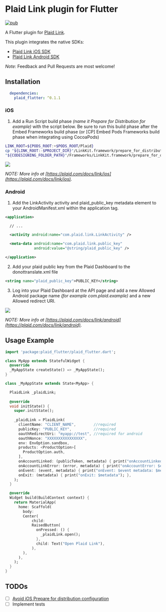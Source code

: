 # Plaid Link plugin for Flutter

[![pub](https://img.shields.io/pub/v/plaid_flutter.svg)](https://pub.dev/packages/plaid_flutter)

A Flutter plugin for [Plaid Link](https://github.com/plaid/link).

This plugin integrates the native SDKs:

- [Plaid Link iOS SDK](https://github.com/plaid/plaid-link-ios)
- [Plaid Link Android SDK](https://github.com/plaid/plaid-link-android)

*Note*: Feedback and Pull Requests are most welcome!

## Installation

``` yaml
  dependencies:
    plaid_flutter: ^0.1.1
``` 

### iOS

1. Add a Run Script build phase *(name it Prepare for Distribution for example)* with the script below. Be sure to run this build phase after the Embed Frameworks build phase (or [CP] Embed Pods Frameworks build phase when integrating using CocoaPods)

``` sh
LINK_ROOT=${PODS_ROOT:+$PODS_ROOT/Plaid}
cp "${LINK_ROOT:-$PROJECT_DIR}"/LinkKit.framework/prepare_for_distribution.sh "${CODESIGNING_FOLDER_PATH}"/Frameworks/LinkKit.framework/prepare_for_distribution.sh
"${CODESIGNING_FOLDER_PATH}"/Frameworks/LinkKit.framework/prepare_for_distribution.sh
```

![](https://raw.githubusercontent.com/jorgefspereira/plaid_flutter/master/doc/images/edit_run_script_build_phase.jpg)

*NOTE: More info at [https://plaid.com/docs/link/ios](https://plaid.com/docs/link/ios).*

### Android

1. Add the LinkActivity activity and plaid_public_key metadata element to your AndroidManifest.xml within the application tag.

``` xml
<application>

  // ...

  <activity android:name="com.plaid.link.LinkActivity" />

  <meta-data android:name="com.plaid.link.public_key"
             android:value="@string/plaid_public_key" />

</application>
```

2. Add your plaid public key from the Plaid Dashboard to the donottranslate.xml file

``` xml
<string name="plaid_public_key">PUBLIC_KEY</string>
```

3. Log into your Plaid Dashboard at the API page and add a new Allowed Android package name *(for example com.plaid.example)* and a new Allowed redirect URI.

![](https://raw.githubusercontent.com/jorgefspereira/plaid_flutter/master/doc/images/register-app-id.png)
	
*NOTE: More info at [https://plaid.com/docs/link/android](https://plaid.com/docs/link/android).*

## Usage Example

``` dart
import 'package:plaid_flutter/plaid_flutter.dart';

class MyApp extends StatefulWidget {
  @override
  _MyAppState createState() => _MyAppState();
}

class _MyAppState extends State<MyApp> {

  PlaidLink _plaidLink;
  
  @override
  void initState() {
    super.initState();
  
    _plaidLink = PlaidLink(
      clientName: "CLIENT_NAME",        //required
      publicKey: "PUBLIC_KEY",          //required
      oauthRedirectUri: "myapp://test", //required for android
      oauthNonce: "XXXXXXXXXXXXXXXX",   
      env: EnvOption.sandbox,
      products: <ProductOption>[
        ProductOption.auth,
      ],
      onAccountLinked: (publicToken, metadata) { print("onAccountLinked: $publicToken metadata: $metadata"); },
      onAccountLinkError: (error, metadata) { print("onAccountError: $error metadata: $metadata"); },
      onEvent: (event, metadata) { print("onEvent: $event metadata: $metadata"); },
      onExit: (metadata) { print("onExit: $metadata"); },
    );
  }

  @override
  Widget build(BuildContext context) {
    return MaterialApp(
      home: Scaffold(
        body: 
        Center( 
            child: 
            RaisedButton(
              onPressed: () {
                _plaidLink.open();
              },
              child: Text("Open Plaid Link"),
          	),
        ),
      ),
    );
  }
}
```

## TODOs

- [ ] [Avoid iOS Prepare for distribution configuration](https://plaid.com/docs/link/ios/#prepare-distribution-script)
- [ ] Implement tests
